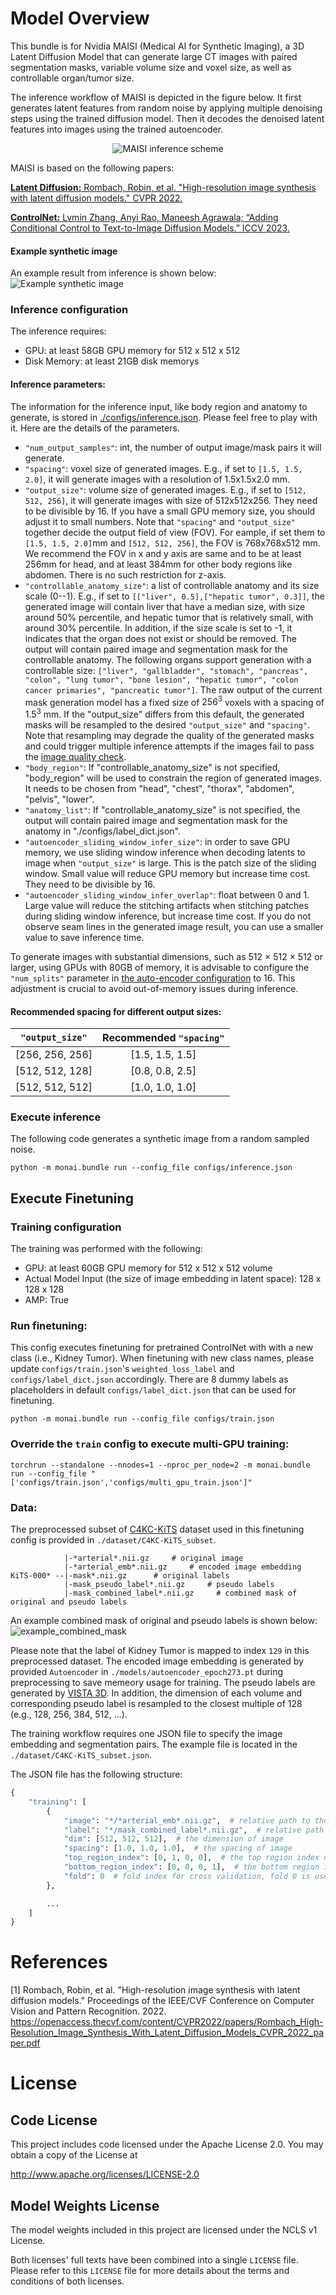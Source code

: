 # Model Overview
This bundle is for Nvidia MAISI (Medical AI for Synthetic Imaging), a 3D Latent Diffusion Model that can generate large CT images with paired segmentation masks, variable volume size and voxel size, as well as controllable organ/tumor size.

The inference workflow of MAISI is depicted in the figure below. It first generates latent features from random noise by applying multiple denoising steps using the trained diffusion model. Then it decodes the denoised latent features into images using the trained autoencoder.

<p align="center">
  <img src="https://developer.download.nvidia.com/assets/Clara/Images/monai_maisi_ct_generative_workflow.png" alt="MAISI inference scheme">
</p>

MAISI is based on the following papers:

[**Latent Diffusion:** Rombach, Robin, et al. "High-resolution image synthesis with latent diffusion models." CVPR 2022.](https://openaccess.thecvf.com/content/CVPR2022/papers/Rombach_High-Resolution_Image_Synthesis_With_Latent_Diffusion_Models_CVPR_2022_paper.pdf)

[**ControlNet:**  Lvmin Zhang, Anyi Rao, Maneesh Agrawala; “Adding Conditional Control to Text-to-Image Diffusion Models.” ICCV 2023.](https://openaccess.thecvf.com/content/ICCV2023/papers/Zhang_Adding_Conditional_Control_to_Text-to-Image_Diffusion_Models_ICCV_2023_paper.pdf)

#### Example synthetic image
An example result from inference is shown below:
![Example synthetic image](https://developer.download.nvidia.com/assets/Clara/Images/monai_maisi_ct_generative_example_synthetic_data.png)

### Inference configuration
The inference requires:
- GPU: at least 58GB GPU memory for 512 x 512 x 512
- Disk Memory: at least 21GB disk memorys

#### Inference parameters:
The information for the inference input, like body region and anatomy to generate, is stored in [./configs/inference.json](../configs/inference.json). Please feel free to play with it. Here are the details of the parameters.

- `"num_output_samples"`: int, the number of output image/mask pairs it will generate.
- `"spacing"`: voxel size of generated images. E.g., if set to `[1.5, 1.5, 2.0]`, it will generate images with a resolution of 1.5x1.5x2.0 mm.
- `"output_size"`: volume size of generated images. E.g., if set to `[512, 512, 256]`, it will generate images with size of 512x512x256. They need to be divisible by 16. If you have a small GPU memory size, you should adjust it to small numbers. Note that `"spacing"` and `"output_size"` together decide the output field of view (FOV). For eample, if set them to `[1.5, 1.5, 2.0]`mm and `[512, 512, 256]`, the FOV is 768x768x512 mm. We recommend the FOV in x and y axis are same and to be at least 256mm for head, and at least 384mm for other body regions like abdomen. There is no such restriction for z-axis.
- `"controllable_anatomy_size"`: a list of controllable anatomy and its size scale (0--1). E.g., if set to `[["liver", 0.5],["hepatic tumor", 0.3]]`, the generated image will contain liver that have a median size, with size around 50% percentile, and hepatic tumor that is relatively small, with around 30% percentile. In addition, if the size scale is set to -1, it indicates that the organ does not exist or should be removed. The output will contain paired image and segmentation mask for the controllable anatomy.
The following organs support generation with a controllable size: ``["liver", "gallbladder", "stomach", "pancreas", "colon", "lung tumor", "bone lesion", "hepatic tumor", "colon cancer primaries", "pancreatic tumor"]``.
The raw output of the current mask generation model has a fixed size of $256^3$ voxels with a spacing of $1.5^3$ mm. If the "output_size" differs from this default, the generated masks will be resampled to the desired `"output_size"` and `"spacing"`. Note that resampling may degrade the quality of the generated masks and could trigger multiple inference attempts if the images fail to pass the [image quality check](../scripts/quality_check.py).
- `"body_region"`: If "controllable_anatomy_size" is not specified, "body_region" will be used to constrain the region of generated images. It needs to be chosen from "head", "chest", "thorax", "abdomen", "pelvis", "lower".
- `"anatomy_list"`: If "controllable_anatomy_size" is not specified, the output will contain paired image and segmentation mask for the anatomy in "./configs/label_dict.json".
- `"autoencoder_sliding_window_infer_size"`: in order to save GPU memory, we use sliding window inference when decoding latents to image when `"output_size"` is large. This is the patch size of the sliding window. Small value will reduce GPU memory but increase time cost. They need to be divisible by 16.
- `"autoencoder_sliding_window_infer_overlap"`: float between 0 and 1. Large value will reduce the stitching artifacts when stitching patches during sliding window inference, but increase time cost. If you do not observe seam lines in the generated image result, you can use a smaller value to save inference time.

To generate images with substantial dimensions, such as 512 &times; 512 &times; 512 or larger, using GPUs with 80GB of memory, it is advisable to configure the `"num_splits"` parameter in [the auto-encoder configuration](./configs/config_maisi.json#L11-L37) to 16. This adjustment is crucial to avoid out-of-memory issues during inference.

#### Recommended spacing for different output sizes:

|`"output_size"`| Recommended `"spacing"`|
|:-----:|:-----:|
[256, 256, 256]  | [1.5, 1.5, 1.5] |
[512, 512, 128]  | [0.8, 0.8, 2.5] |
[512, 512, 512]  | [1.0, 1.0, 1.0] |

### Execute inference
The following code generates a synthetic image from a random sampled noise.
```
python -m monai.bundle run --config_file configs/inference.json
```

## Execute Finetuning

### Training configuration
The training was performed with the following:
- GPU: at least 60GB GPU memory for 512 x 512 x 512 volume
- Actual Model Input (the size of image embedding in latent space): 128 x 128 x 128
- AMP: True

### Run finetuning:
This config executes finetuning for pretrained ControlNet with with a new class (i.e., Kidney Tumor). When finetuning with new class names, please update `configs/train.json`'s `weighted_loss_label` and `configs/label_dict.json` accordingly. There are 8 dummy labels as placeholders in default `configs/label_dict.json` that can be used for finetuning.
```
python -m monai.bundle run --config_file configs/train.json
```

### Override the `train` config to execute multi-GPU training:

```
torchrun --standalone --nnodes=1 --nproc_per_node=2 -m monai.bundle run --config_file "['configs/train.json','configs/multi_gpu_train.json']"
```

### Data:
The preprocessed subset of [C4KC-KiTS](https://www.cancerimagingarchive.net/collection/c4kc-kits/) dataset used in this finetuning config is provided in `./dataset/C4KC-KiTS_subset`.
```
            |-*arterial*.nii.gz     # original image
            |-*arterial_emb*.nii.gz     # encoded image embedding
KiTS-000* --|-mask*.nii.gz      # original labels
            |-mask_pseudo_label*.nii.gz     # pseudo labels
            |-mask_combined_label*.nii.gz     # combined mask of original and pseudo labels

```
An example combined mask of original and pseudo labels is shown below:
![example_combined_mask](https://developer.download.nvidia.com/assets/Clara/Images/monai_maisi_ct_generative_example_combined_mask.png)

Please note that the label of Kidney Tumor is mapped to index `129` in this preprocessed dataset. The encoded image embedding is generated by provided `Autoencoder` in `./models/autoencoder_epoch273.pt` during preprocessing to save memeory usage for training. The pseudo labels are generated by [VISTA 3D](https://github.com/Project-MONAI/VISTA). In addition, the dimension of each volume and corresponding pseudo label is resampled to the closest multiple of 128 (e.g., 128, 256, 384, 512, ...).

The training workflow requires one JSON file to specify the image embedding and segmentation pairs. The example file is located in the `./dataset/C4KC-KiTS_subset.json`.

The JSON file has the following structure:
```python
{
    "training": [
        {
            "image": "*/*arterial_emb*.nii.gz",  # relative path to the image embedding file
            "label": "*/mask_combined_label*.nii.gz",  # relative path to the combined label file
            "dim": [512, 512, 512],  # the dimension of image
            "spacing": [1.0, 1.0, 1.0],  # the spacing of image
            "top_region_index": [0, 1, 0, 0],  # the top region index of the image
            "bottom_region_index": [0, 0, 0, 1],  # the bottom region index of the image
            "fold": 0  # fold index for cross validation, fold 0 is used for training
        },

        ...
    ]
}
```

# References
[1] Rombach, Robin, et al. "High-resolution image synthesis with latent diffusion models." Proceedings of the IEEE/CVF Conference on Computer Vision and Pattern Recognition. 2022. https://openaccess.thecvf.com/content/CVPR2022/papers/Rombach_High-Resolution_Image_Synthesis_With_Latent_Diffusion_Models_CVPR_2022_paper.pdf

# License

## Code License

This project includes code licensed under the Apache License 2.0.
You may obtain a copy of the License at

   http://www.apache.org/licenses/LICENSE-2.0

## Model Weights License

The model weights included in this project are licensed under the NCLS v1 License.

Both licenses' full texts have been combined into a single `LICENSE` file. Please refer to this `LICENSE` file for more details about the terms and conditions of both licenses.
